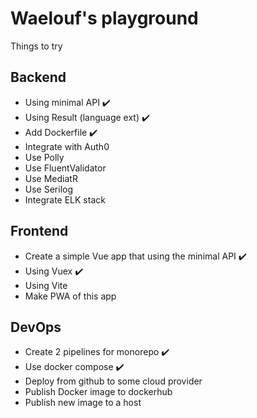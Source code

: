 # Waelouf's playground

Things to try 

## Backend
- Using minimal API ✔️
- Using Result (language ext) ✔️
- Add Dockerfile ✔️
- Integrate with Auth0
- Use Polly 
- Use FluentValidator
- Use MediatR
- Use Serilog
- Integrate ELK stack

## Frontend
- Create a simple Vue app that using the minimal API ✔️
- Using Vuex ✔️
- Using Vite
- Make PWA of this app

## DevOps
- Create 2 pipelines for monorepo ✔️
- Use docker compose ✔️
- Deploy from github to some cloud provider
- Publish Docker image to dockerhub
- Publish new image to a host
